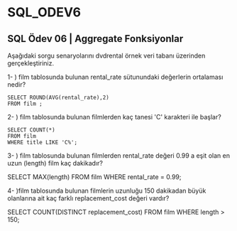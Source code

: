 # SQL_ODEV6
## SQL Ödev 06 | Aggregate Fonksiyonlar

Aşağıdaki sorgu senaryolarını dvdrental örnek veri tabanı üzerinden gerçekleştiriniz.

1- ) film tablosunda bulunan rental_rate sütunundaki değerlerin ortalaması nedir?

    SELECT ROUND(AVG(rental_rate),2) 
    FROM film ;

2- ) film tablosunda bulunan filmlerden kaç tanesi 'C' karakteri ile başlar?

    SELECT COUNT(*)
    FROM film
    WHERE title LIKE 'C%';


3- ) film tablosunda bulunan filmlerden rental_rate değeri 0.99 a eşit olan en uzun (length) film kaç dakikadır?


  SELECT MAX(length) 
  FROM film 
  WHERE rental_rate = 0.99;



4- )film tablosunda bulunan filmlerin uzunluğu 150 dakikadan büyük olanlarına ait kaç farklı replacement_cost değeri vardır?


 SELECT COUNT(DISTINCT replacement_cost) 
 FROM film 
 WHERE length > 150;
